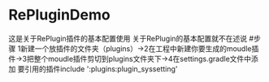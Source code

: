 # RePluginDemo
这是关于RePlugin插件的基本配置使用
关于RePlugin的基本配置就不在述说
#步骤 
1新建一个放插件的文件夹（plugins）->2在工程中新建你要生成的moudle插件->3把整个moudle插件剪切到plugins文件夹下->4在settings.gradle文件中添加
要引用的插件include ':plugins:plugin_syssetting'
